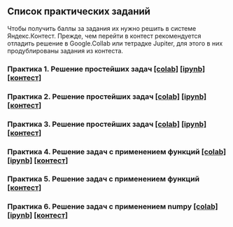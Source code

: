## Список практических заданий

Чтобы получить баллы за задания их нужно решить в системе Яндекс.Контест. Прежде, чем перейти в контест рекомендуется отладить решение в Google.Collab или тетрадке Jupiter, для этого в них продублированы задания из контеста. 

### Практика 1. Решение простейших задач [[colab]](https://colab.research.google.com/drive/1iIFWp8OtjOt75vyppwRi3sDueso3e8f_?usp=sharing) [[ipynb]](./practice1_tasks.ipynb) [[контест]](https://contest.yandex.ru/contest/40502/enter/) 

### Практика 2. Решение простейших задач [[colab]](https://colab.research.google.com/drive/1pPTn6iFiWvBo4fXlgpzfn8T4dtTUt8Jk?usp=sharing) [[ipynb]](./practice2_tasks.ipynb) [[контест]](https://contest.yandex.ru/contest/40767/enter/) 

### Практика 3. Решение простейших задач [[colab]](https://colab.research.google.com/drive/1C2hN475puWWhVoIwW6UII-czJiAS4xT0?usp=sharing) [[ipynb]](./practice3_tasks.ipynb) [[контест]](https://contest.yandex.ru/contest/40928/enter/) 

### Практика 4. Решение задач с применением функций [[colab]](https://colab.research.google.com/drive/1RFA-fDVxrOu4Am5DnFfwuKVSpEoLE3kA?usp=sharing) [[ipynb]](./practice4_tasks.ipynb) [[контест]](https://contest.yandex.ru/contest/41188/enter/) 

### Практика 5. Решение задач с применением функций [[контест]](./practice5_tasks.md) 

### Практика 6. Решение задач с применением numpy [[colab]](https://colab.research.google.com/drive/1BcE5enozr2h-eAgBi8fIAe7lWpTZ4Rtw?usp=sharing) [[ipynb]](./practice6_tasks.ipynb) [[контест]](https://contest.yandex.ru/contest/41874/enter/) 
